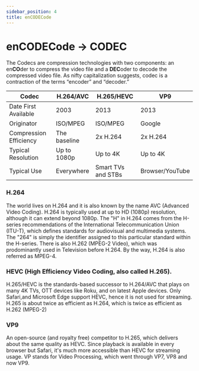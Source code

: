 ```yaml
---
sidebar_position: 4
title: enCODECode
---
```


# enCODECode -> CODEC

The Codecs are compression technologies with two components: an en**CO**der to compress the video file and a **DEC**oder to decode the compressed video file. As nifty capitalization suggests, codec is a contraction of the terms “encoder” and “decoder.”

| Codec                   | H.264/AVC      | H.265/HEVC         | VP9              |
|-------------------------|----------------|--------------------|------------------|
| Date First Available    | 2003           | 2013               | 2013             |
| Originator              | ISO/MPEG       | ISO/MPEG           | Google           |
| Compression Efficiency  | The baseline   | 2x H.264           | 2x H.264         |
| Typical Resolution      | Up to 1080p    | Up to 4K           | Up to 4K         |
| Typical Use             | Everywhere     | Smart TVs and STBs | Browser/YouTube  |

### H.264

The world lives on H.264 and it is also known by the name AVC (Advanced Video Coding). H.264 is typically used at up to HD (1080p) resolution, although it can extend beyond 1080p. 
The "H" in H.264 comes from the H-series recommendations of the International Telecommunication Union (ITU-T), which defines standards for audiovisual and multimedia systems. The "264" is simply the identifier assigned to this particular standard within the H-series.
There is also H.262 (MPEG-2 Video), which was prodominantly used in Television before H.264. By the way, H.264 is also referred as MPEG-4.

### HEVC (High Efficiency Video Coding, also called H.265).

H.265/HEVC is the standards-based successor to H.264/AVC that plays on many 4K TVs, OTT devices like Roku, and on latest Apple devices. Only Safari,and Microsoft Edge support HEVC, hence it is not used for streaming. H.265 is about twice as efficient as H.264, which is twice as efficient as H.262 (MPEG-2)

### VP9

An open-source (and royalty free) competitor to H.265, which delivers about the same quality as HEVC. Since playback is available in every browser but Safari, it's much more accessible than HEVC for streaming usage. VP stands for Video Processing, which went through VP7, VP8 and now VP9.